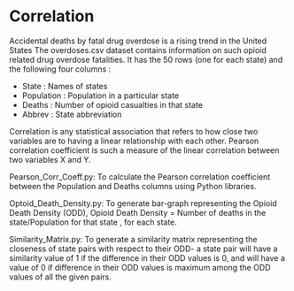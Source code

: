 # Correlation

Accidental deaths by fatal drug overdose is a rising trend in the United States The
overdoses.csv dataset contains information on such opioid related drug overdose fatalities.
It has the 50 rows (one for each state) and the following four columns :
* State : Names of states
* Population : Population in a particular state
* Deaths : Number of opioid casualties in that state
* Abbrev : State abbreviation

Correlation is any statistical association that refers to how close two variables are to
having a linear relationship with each other. Pearson correlation coefficient is such a measure
of the linear correlation between two variables X and Y.

Pearson_Corr_Coeff.py: To calculate the Pearson correlation coefficient between the Population and
Deaths columns using Python libraries.

Optoid_Death_Density.py: To generate bar-graph representing the Opioid Death Density (ODD), Opioid
Death Density = Number of deaths in the state/Population for that state , for each state.

Similarity_Matrix.py: To generate a similarity matrix representing the closeness of state pairs with respect to
their ODD- a state pair will have a similarity value of 1 if the difference in their ODD values is
0, and will have a value of 0 if difference in their ODD values is maximum among the ODD
values of all the given pairs.
